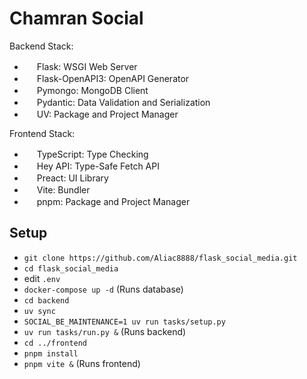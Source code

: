 # Chamran Social

Backend Stack:

- <img src="https://cdn.jsdelivr.net/gh/devicons/devicon@latest/icons/flask/flask-original.svg" alt="" height="16px"> Flask: WSGI Web Server
- <img src="https://cdn.jsdelivr.net/gh/devicons/devicon@latest/icons/openapi/openapi-plain.svg" alt="" height="16px"> Flask-OpenAPI3: OpenAPI Generator
- <img src="https://cdn.jsdelivr.net/gh/devicons/devicon@latest/icons/mongodb/mongodb-original.svg" alt="" height="16px"> Pymongo: MongoDB Client
- <img src="https://docs.pydantic.dev/latest/favicon.png" alt="" height="16px"> Pydantic: Data Validation and Serialization
- <img src="https://docs.astral.sh/uv/assets/logo-letter.svg" alt="" height="16px"> UV: Package and Project Manager

Frontend Stack:

- <img src="https://cdn.jsdelivr.net/gh/devicons/devicon@latest/icons/typescript/typescript-original.svg" alt="" height="16px"> TypeScript: Type Checking
- <img src="https://heyapi.dev/images/logo-48w.png" alt="" height="16px"> Hey API: Type-Safe Fetch API
- <img src="https://preactjs.com/branding/symbol.svg" alt="" height="16px"> Preact: UI Library
- <img src="https://cdn.jsdelivr.net/gh/devicons/devicon@latest/icons/vitejs/vitejs-original.svg" alt="" height="16px"> Vite: Bundler
- <img src="https://cdn.jsdelivr.net/gh/devicons/devicon@latest/icons/pnpm/pnpm-original.svg" alt="" height="16px"> pnpm: Package and Project Manager

## Setup

- `git clone https://github.com/Aliac8888/flask_social_media.git`
- `cd flask_social_media`
- edit `.env`
- `docker-compose up -d` (Runs database)
- `cd backend`
- `uv sync`
- `SOCIAL_BE_MAINTENANCE=1 uv run tasks/setup.py`
- `uv run tasks/run.py &` (Runs backend)
- `cd ../frontend`
- `pnpm install`
- `pnpm vite &` (Runs frontend)
